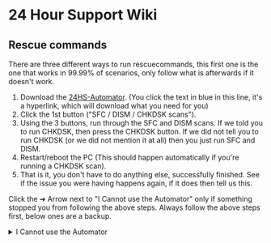 # 24 Hour Support Wiki

## Rescue commands

There are three different ways to run rescuecommands, this first one is the one that works in 99.99% of scenarios, only follow what is afterwards if it doesn't work.

1. Download the [24HS-Automator](https://github.com/24HourSupport/Automator/releases/latest/download/24HS-Automator.exe). (You click the text in blue in this line, it's a hyperlink, which will download what you need for you)
2. Click the 1st button ("SFC / DISM / CHKDSK scans").
3. Using the 3 buttons, run through the SFC and DISM scans. If we told you to run CHKDSK, then press the CHKDSK button. If we did not tell you to run CHKDSK (or we did not mention it at all) then you just run SFC and DISM. 
4. Restart/reboot the PC (This should happen automatically if you're running a CHKDSK scan).
5. That is it, you don't have to do anything else, successfully finished. See if the issue you were having happens again, if it does then tell us this.


Click the ➜ Arrow next to "I Cannot use the Automator" only if something stopped you from following the above steps. Always follow the above steps first, below ones are a backup.


<details>
<summary>I Cannot use the Automator</summary>
<br>

### I can use my computer and login to Windows, but cannot use the internet. Or I do not want to use the Automator.

Follow this sub-section if you can login to Windows and use your computer, but either do not have internet access or do not want to use the Automator.

1. Press the Windows key + R to open the "Run" dialog
2. Type in "cmd" and press <kbd>Ctrl + Shift + Enter</kbd>
3. Type in `sfc /scannow` and wait for the command to finish
4. Type in `dism /Online /Cleanup-Image /RestoreHealth` and wait for the command to finish
5. If you are instructed to do a `chkdsk` scan, also type in `chkdsk C: /r /x` and press <kbd>Y</kbd> when asked if you want to check the volume the next time the system restarts
6. Restart your computer. If you entered the `chkdsk` command previously, you will see a message on bootup. **Do not skip this check**
7. That is it, you don't have to do anything else, successfully finished. See if the issue you were having happens again, if it does then tell us this.


### If you can't boot up your computer
1. Obtain a Windows Installation Medium and boot from it
2. (Optionally) set your keyboard layout
3. Click "Next", then "Repair your computer" at the bottom-left
4. Click "Troubleshoot" -> "Command Prompt"
5. Type in `bcdedit | find "partition" | more +2`. You should see a <samp>C:</samp>/<samp>D:</samp>/etc at the end  
  Note: The following commands will assume that this command said "C:" at the end. If it did not do this for you, please adapt them accordingly
7. Type in `sfc /scannow /offbootdir=C:\ /offwindir=C:\Windows` and wait for it to finish
8. Type in `dism /Image:C: /Cleanup-Image /RestoreHealth` and wait for it to finish
9. If you are instructed to do a `chkdsk` scan, also type in `chkdsk C: /r /x`.
10. Restart/reboot by closing the CMD window and choosing the "Turn off your PC" option
11. That is it, you don't have to do anything else, successfully finished. See if the issue you were having happens again, if it does then tell us this.
</details>
